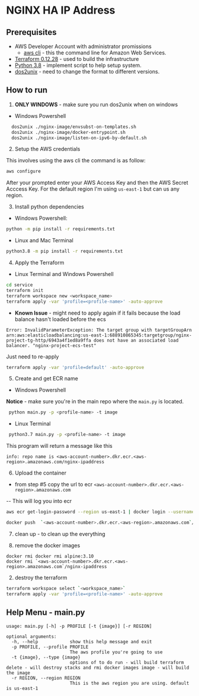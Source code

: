 # NGINX HA IP Address

## Prerequisites
- AWS Developer Account with administrator promissions
    - [aws cli](https://docs.aws.amazon.com/cli/latest/userguide/install-cliv2.html) - this the command line for Amazon Web Services.
- [Terraform 0.12.28](https://learn.hashicorp.com/terraform/getting-started/install.html) - used to build the infrastructure       
- [Python 3.8](https://www.python.org/downloads/) - implement script to help setup system.
- [dos2unix](https://waterlan.home.xs4all.nl/dos2unix/dos2unix-7.4.1-win64.zip) - need to change the format to different versions.

## How to run
1) **ONLY WINDOWS** - make sure you run dos2unix when on windows

- Windows Powershell
```bash
  dos2unix ./nginx-image/envsubst-on-templates.sh
  dos2unix ./nginx-image/docker-entrypoint.sh
  dos2unix ./nginx-image/listen-on-ipv6-by-default.sh
```

2) Setup the AWS credentials

This involves using the aws cli the command is as follow:

```bash
aws configure
```

After your prompted enter your AWS Access Key and then the AWS Secret Acccess Key. For the default region I'm using `us-east-1` but can us any region.

3) Install python dependencies

- Windows Powershell:
```bash
python -m pip install -r requirements.txt
```
- Linux and Mac Terminal
```bash
python3.8 -m pip install -r requirements.txt
```

4) Apply the Terraform

- Linux Terminal and Windows Powershell
```bash
cd service
terraform init
terraform workspace new <workspace_name>
terraform apply -var 'profile=<profile-name>' -auto-approve
```
- **Known Issue** - might need to apply again if it fails because the load balance hasn't loaded before the ecs
```text
Error: InvalidParameterException: The target group with targetGroupArn arn:aws:elasticloadbalancing:us-east-1:688910865345:targetgroup/nginx-project-tg-http/6943a4f1ed8a9ffa does not have an associated load balancer. "nginx-project-ecs-test"
```
Just need to re-apply

```bash
terraform apply -var 'profile=default' -auto-approve
```

5) Create and get ECR name
- Windows Powershell

**Notice** - make sure you're in the main repo where the `main.py` is located.

```bash
 python main.py -p <profile-name> -t image
```

- Linux Terminal
```bash
 python3.7 main.py -p <profile-name> -t image
```

This program will return a message like this
```text
info: repo name is <aws-account-number>.dkr.ecr.<aws-region>.amazonaws.com/nginx-ipaddress
```

6) Upload the container

- from step #5 copy the url to ecr `<aws-account-number>.dkr.ecr.<aws-region>.amazonaws.com`

-- This will log you into ecr
```bash
aws ecr get-login-password --region us-east-1 | docker login --username AWS --password-stdin `<aws-account-number>.dkr.ecr.<aws-region>.amazonaws.com`
```

```bash
docker push  `<aws-account-number>.dkr.ecr.<aws-region>.amazonaws.com`/nginx-ipaddress
```

7) clean up - to clean up the everything

1) remove the docker images
```
docker rmi docker rmi alpine:3.10
docker rmi `<aws-account-number>.dkr.ecr.<aws-region>.amazonaws.com`/nginx-ipaddress
```

2) destroy the terraform
```bash
terraform workspace select `<workspace_name>`
terraform apply -var 'profile=<profile-name>' -auto-approve
```


## Help Menu - main.py
```text
usage: main.py [-h] -p PROFILE [-t {image}] [-r REGION]

optional arguments:
  -h, --help            show this help message and exit
  -p PROFILE, --profile PROFILE
                        The aws profile you're going to use
  -t {image}, --type {image}
                        options of to do run - will build terraform delete - will destroy stacks and rmi docker images image - will build the image
  -r REGION, --region REGION
                        This is the aws region you are using. default is us-east-1
```
